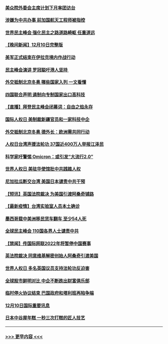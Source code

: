 #### [美众院外委会主席计划下月率团访台](../pages/prog202/a103291058.md?t=12111701) 
#### [涉嫌为中共办事 前加国航天工程师被指控](../pages/prog202/a103290778.md?t=12111701) 
#### [世界民主峰会 强化民主之路道路崎岖 任重道远](../pages/prog202/a103290944.md?t=12111701) 
#### [【晚间新闻】12月10日完整版](../pages/prog202/a103290928.md?t=12111701) 
#### [美军正式结束在伊拉克境内作战行动](../pages/prog202/a103290595.md?t=12111701) 
#### [民主峰会演讲 罗冠聪吁港人坚持 ](../pages/prog202/a103290755.md?t=12111701) 
#### [外交抵制北京冬奥 哪些国家入列 一文看懂](../pages/prog202/a103290878.md?t=12111701) 
#### [四国联合声明 遏制向专制国家出口高科技](../pages/prog202/a103290591.md?t=12111701) 
#### [【直播】拜登民主峰会闭幕词：自由之焰永存](../pages/prog202/a103290832.md?t=12111701) 
#### [国际人权日 美制裁新疆官员和一家科技中企](../pages/prog202/a103290400.md?t=12111701) 
#### [外交抵制北京冬奥 德外长：欧洲需共同行动](../pages/prog202/a103290294.md?t=12111701) 
#### [人权日台湾声援法轮功 37国近400万人举报江泽民](../pages/prog202/a103290296.md?t=12111701) 
#### [科学家吁警惕 Omicron：或引发“大流行2.0”](../pages/prog202/a103289178.md?t=12111701) 
#### [世界人权日 美驻华使馆批中共践踏人权](../pages/prog202/a103290363.md?t=12111701) 
#### [尼加拉瓜断交台湾 美国日本谴责中共干预](../pages/prog202/a103290292.md?t=12111701) 
#### [【短讯】英国法院裁决 为美国引渡阿桑奇铺路](../pages/prog202/a103290370.md?t=12111701) 
#### [【最新疫情】台湾实验室人员本土确诊](../pages/prog202/a103290372.md?t=12111701) 
#### [墨西哥载中美洲移民货车翻车 至少54人死](../pages/prog202/a103290365.md?t=12111701) 
#### [全球民主峰会 110国各界人士谴责中共](../pages/prog202/a103290337.md?t=12111701) 
#### [【禁闻】传国际网联2022年将暂停中国赛事](../pages/prog202/a103290284.md?t=12111701) 
#### [英法院裁决 同意维基解密创始人阿桑奇引渡美国](../pages/prog202/a103290237.md?t=12111701) 
#### [世界人权日 多名英国议员支持法轮功反迫害](../pages/prog202/a103290276.md?t=12111701) 
#### [全球股市鲜明对比 中企不断跌出财富俱乐部](../pages/prog202/a103290224.md?t=12111701) 
#### [临时停火协议结束 巴国政府和塔利班再陷争端](../pages/prog202/a103290138.md?t=12111701) 
#### [12月10日国际重要讯息](../pages/prog202/a103290078.md?t=12111701) 
#### [日本中谷屋年糕 一秒三次打糕的匠人技艺](../pages/prog202/a103290018.md?t=12111701) 

----
#### [ >>> 更早内容 <<< ](../indexes/prog202-earlier.md)
